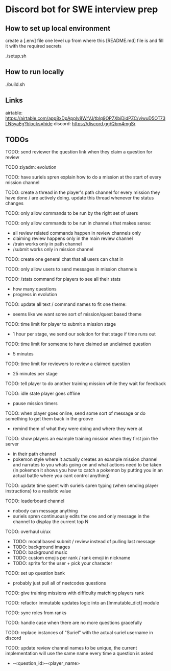 # Discord bot for SWE interview prep


## How to set up local environment
create a [.env] file one level up from where this [README.md] file is and fill it with the required secrets

./setup.sh


## How to run locally
./build.sh


## Links

airtable: https://airtable.com/app8xDpApplv8WrVJ/tblq9OP7XbjDidPZC/viwuD5OT73LN5yaEg?blocks=hide
discord: https://discord.gg/Qbm4mgSr


## TODOs

TODO: send reviewer the question link when they claim a question for review

TODO ziyadm: evolution

TODO: have suriels spren explain how to do a mission at the start of every mission channel

TODO: create a thread in the player's path channel for every mission they have done / are actively doing. update this thread whenever the status changes

TODO: only allow commands to be run by the right set of users

TODO: only allow commands to be run in channels that makes sense:
* all review related commands happen in review channels only
* claiming review happens only in the main review channel
* /train works only in path channel
* /submit works only in mission channel

TODO: create one general chat that all users can chat in

TODO: only allow users to send messages in mission channels

TODO: /stats command for players to see all their stats
* how many questions
* progress in evolution

TODO: update all text / command names to fit one theme:
* seems like we want some sort of mission/quest based theme

TODO: time limit for player to submit a mission stage
* 1 hour per stage, we send our solution for that stage if time runs out

TODO: time limit for someone to have claimed an unclaimed question
* 5 minutes

TODO: time limit for reviewers to review a claimed question
* 25 minutes per stage

TODO: tell player to do another training mission while they wait for feedback

TODO: idle state player goes offline
* pause mission timers

TODO: when player goes online, send some sort of message or do something to get them back in the groove
* remind them of what they were doing and where they were at

TODO: show players an example training mission when they first join the server
* in their path channel
* pokemon style where it actually creates an example mission channel and narrates to you whats going on and what actions need to be taken (in pokemon it shows you how to catch a pokemon by putting you in an actual battle where you cant control anything)

TODO: update time spent with suriels spren typing (when sending player instructions) to a realistic value

TODO: leaderboard channel
* nobody can message anything
* suriels spren continuously edits the one and only message in the channel to display the current top N

TODO: overhaul ui/ux
* TODO: modal based submit / review instead of pulling last message
* TODO: background images
* TODO: background music
* TODO: custom emojis per rank / rank emoji in nickname
* TODO: sprite for the user + pick your character

TODO: set up question bank
* probably just pull all of neetcodes questions

TODO: give training missions with difficulty matching players rank

TODO: refactor immutable updates logic into an [Immutable_dict] module

TODO: sync roles from ranks

TODO: handle case when there are no more questions gracefully

TODO: replace instances of "Suriel" with the actual suriel username in discord

TODO: update review channel names to be unique, the current implementation will use the same name every time a question is asked
* <stage>-<question_id>-<player_name>
